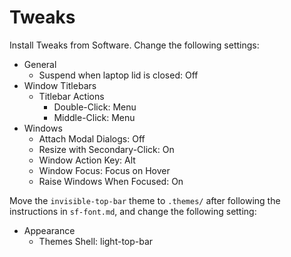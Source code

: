 # Tweaks

Install Tweaks from Software. Change the following settings:

- General
  - Suspend when laptop lid is closed: Off
- Window Titlebars
  - Titlebar Actions
    - Double-Click: Menu
    - Middle-Click: Menu
- Windows
  - Attach Modal Dialogs: Off
  - Resize with Secondary-Click: On
  - Window Action Key: Alt
  - Window Focus: Focus on Hover
  - Raise Windows When Focused: On

Move the `invisible-top-bar` theme to `.themes/` after following the instructions in `sf-font.md`, and change the following setting:

- Appearance
  - Themes
     Shell: light-top-bar
